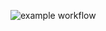 ![example workflow](https://github.com/Joaovps123/DevOps/actions/workflows/.github/workflows/gha.yml)

